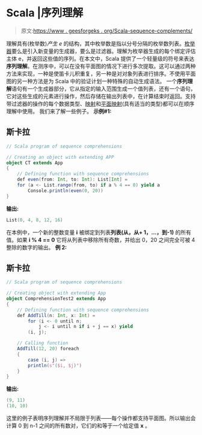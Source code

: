 # Scala |序列理解

> 原文:[https://www . geesforgeks . org/Scala-sequence-complements/](https://www.geeksforgeeks.org/scala-sequence-comprehensions/)

理解具有(枚举数)*产生 e* 的结构，其中枚举数是指以分号分隔的枚举数列表。[枚举器](https://www.geeksforgeeks.org/enumeration-in-scala/)要么是引入新变量的生成器，要么是过滤器。理解为枚举器生成的每个绑定评估主体 e，并返回这些值的序列。在本文中，Scala 提供了一个轻量级的符号来表达**序列理解**。在测序中，可以在没有平面图的情况下进行多次提取。这可以通过两种方法来实现，一种是使笛卡儿积重复，另一种是对对象列表进行排序。不使用平面图的另一种方法是为 Scala 中的验证计划一种特殊的自动生成语法。
一个**序列理解**语句有一个生成器部分，它从指定的输入范围生成一个值列表，还有一个语句，它对这些生成的元素进行操作，然后存储在输出列表中，在计算结束时返回。支持带过滤器的操作的每个数据类型、[映射](https://www.geeksforgeeks.org/scala-map/)和[平面映射](https://www.geeksforgeeks.org/scala-flatmap-method/)(具有适当的类型)都可以在顺序理解中使用。
我们来了解一些例子。
**示例#1:**

## 斯卡拉

```scala
// Scala program of sequence comprehensions

// Creating an object with extending APP
object CT extends App
{
    // Defining function with sequence comprehensions
    def even(from: Int, to: Int): List[Int] =
    for (a <- List.range(from, to) if a % 4 == 0) yield a
        Console.println(even(0, 20))
}
```

**输出:**

```scala
List(0, 4, 8, 12, 16)
```

在本例中，一个新的整数变量 **i** 被绑定到列表**列表(从，从+ 1，…，到-1)** 的所有值。如果 **i % 4 == 0** 它将从列表中移除所有奇数，并给出 0，20 之间完全可被 4 整除的数字的输出。
**例 2:**

## 斯卡拉

```scala
// Scala program of sequence comprehensions

// Creating object with extending App
object ComprehensionTest2 extends App
{
    // Defining function with sequence comprehensions
    def AddTill(n: Int, x: Int) =
        for (i <- 0 until n;
            j <- i until n if i + j == x) yield
        (i, j);

    // Calling function
    AddTill(12, 20) foreach
    {
        case (i, j) =>
        println(s"($i, $j)")
    }
}
```

**输出:**

```scala
(9, 11)
(10, 10)
```

这里的例子表明序列理解并不局限于列表——每个操作都支持平面图。所以输出会计算 0 到 n-1 之间的所有数对，它们的和等于一个给定值 **x** 。